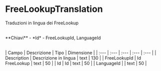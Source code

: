 # FreeLookupTranslation
Traduzioni in lingua dei FreeLookup

<br>
**Chiavi**
- *Id*
- FreeLookupId, LanguageId
<br><br>

| Campo | Descrizione | Tipo | Dimensione | 
| :--- | :--- | :--- | :--- | :--- |
| Description | Descrizione in lingua  | text | 130 |
| FreeLookupId | Id FreeLookup | text | 50 |
| Id | Id | text | 50 |
| LanguageId |  | text | 50 |

